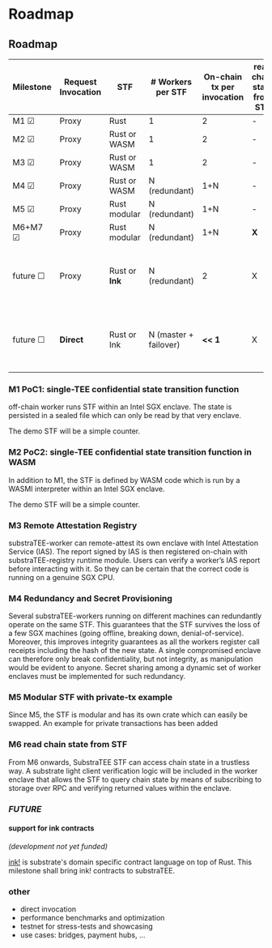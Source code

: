 # Roadmap

## Roadmap

| Milestone | Request Invocation | STF | # Workers per STF | On-chain tx per invocation | read chain state from STF | Supported TEE Manufact. | Remote Attestation Registry |
|---|---|---|---|---|---|---|---|
| M1 &#9745; | Proxy | Rust | 1 | 2 | - | Intel | - |
| M2 &#9745; | Proxy | Rust or WASM | 1 | 2 | - | Intel | - |
| M3 &#9745; | Proxy | Rust or WASM | 1 | 2 | - | Intel | X |
| M4 &#9745; | Proxy | Rust or WASM | N (redundant) | 1+N | - | Intel | X |
| M5 &#9745; | Proxy | Rust modular | N (redundant) | 1+N | - | Intel | X |
| M6+M7 &#9745; | Proxy | Rust modular | N (redundant) | 1+N | **X** | Intel | X |
| future &#9744; | Proxy | Rust or **Ink** | N (redundant) | 2 | X | Intel + ARM TrustZone + Keystone (?) | X |
| future &#9744; | **Direct** | Rust or Ink | N (master + failover) | **<< 1** | X | Intel + ARM TrustZone + Keystone   (?) | X |

### M1 PoC1: single-TEE confidential state transition function

off-chain worker runs STF within an Intel SGX enclave. The state is persisted in a sealed file which can only be read by that very enclave.

The demo STF will be a simple counter.

### M2 PoC2: single-TEE confidential state transition function in WASM

In addition to M1, the STF is defined by WASM code which is run by a WASMI interpreter within an Intel SGX enclave.

The demo STF will be a simple counter.

### M3 Remote Attestation Registry

substraTEE-worker can remote-attest its own enclave with Intel Attestation Service (IAS). The report signed by IAS is then registered on-chain with substraTEE-registry runtime module. Users can verify a worker’s IAS report before interacting with it. So they can be certain that the correct code is running on a genuine SGX CPU.

### M4 Redundancy and Secret Provisioning

Several substraTEE-workers running on different machines can redundantly operate on the same STF. This guarantees that the STF survives the loss of a few SGX machines (going offline, breaking down, denial-of-service). Moreover, this improves integrity guarantees as all the workers register call receipts including the hash of the new state. A single compromised enclave can therefore only break confidentiality, but not integrity, as manipulation would be evident to anyone.
Secret sharing among a dynamic set of worker enclaves must be implemented for such redundancy.

### M5 Modular STF with private-tx example

Since M5, the STF is modular and has its own crate which can easily be swapped. An example for private transactions has been added

### M6 read chain state from STF

From M6 onwards, SubstraTEE STF can access chain state in a trustless way. A substrate light client verification logic will be included in the worker enclave that allows the STF to query chain state by means of subscribing to storage over RPC and verifying returned values within the enclave.

### *FUTURE*

#### support for ink contracts

*(development not yet funded)*

[ink!](https://medium.com/block-journal/introducing-substrate-smart-contracts-with-ink-d486289e2b59) is substrate's domain specific contract language on top of Rust. This milestone shall bring ink! contracts to substraTEE.

### other

* direct invocation
* performance benchmarks and optimization
* testnet for stress-tests and showcasing
* use cases: bridges, payment hubs, ...
